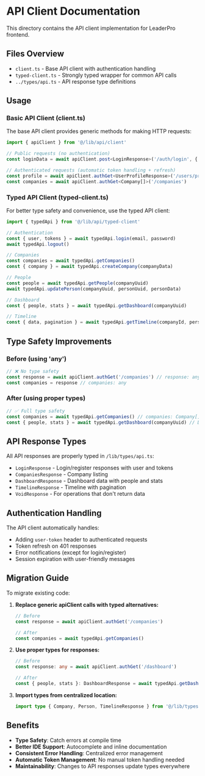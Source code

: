 # API Client Documentation

This directory contains the API client implementation for LeaderPro frontend.

## Files Overview

- `client.ts` - Base API client with authentication handling
- `typed-client.ts` - Strongly typed wrapper for common API calls 
- `../types/api.ts` - API response type definitions

## Usage

### Basic API Client (client.ts)

The base API client provides generic methods for making HTTP requests:

```typescript
import { apiClient } from '@/lib/api/client'

// Public requests (no authentication)
const loginData = await apiClient.post<LoginResponse>('/auth/login', { email, password })

// Authenticated requests (automatic token handling + refresh)
const profile = await apiClient.authGet<UserProfileResponse>('/users/profile')
const companies = await apiClient.authGet<Company[]>('/companies')
```

### Typed API Client (typed-client.ts)

For better type safety and convenience, use the typed API client:

```typescript
import { typedApi } from '@/lib/api/typed-client'

// Authentication
const { user, tokens } = await typedApi.login(email, password)
await typedApi.logout()

// Companies
const companies = await typedApi.getCompanies()
const { company } = await typedApi.createCompany(companyData)

// People
const people = await typedApi.getPeople(companyUuid)
await typedApi.updatePerson(companyUuid, personUuid, personData)

// Dashboard
const { people, stats } = await typedApi.getDashboard(companyUuid)

// Timeline
const { data, pagination } = await typedApi.getTimeline(companyId, personUuid, params)
```

## Type Safety Improvements

### Before (using 'any')
```typescript
// ❌ No type safety
const response = await apiClient.authGet('/companies') // response: any
const companies = response // companies: any
```

### After (using proper types)
```typescript
// ✅ Full type safety
const companies = await typedApi.getCompanies() // companies: Company[]
const { people, stats } = await typedApi.getDashboard(companyUuid) // Destructured with proper types
```

## API Response Types

All API responses are properly typed in `/lib/types/api.ts`:

- `LoginResponse` - Login/register responses with user and tokens
- `CompaniesResponse` - Company listing
- `DashboardResponse` - Dashboard data with people and stats
- `TimelineResponse` - Timeline with pagination
- `VoidResponse` - For operations that don't return data

## Authentication Handling

The API client automatically handles:

- Adding `user-token` header to authenticated requests
- Token refresh on 401 responses
- Error notifications (except for login/register)
- Session expiration with user-friendly messages

## Migration Guide

To migrate existing code:

1. **Replace generic apiClient calls with typed alternatives:**
   ```typescript
   // Before
   const response = await apiClient.authGet('/companies')
   
   // After  
   const companies = await typedApi.getCompanies()
   ```

2. **Use proper types for responses:**
   ```typescript
   // Before
   const response: any = await apiClient.authGet('/dashboard')
   
   // After
   const { people, stats }: DashboardResponse = await typedApi.getDashboard(companyUuid)
   ```

3. **Import types from centralized location:**
   ```typescript
   import type { Company, Person, TimelineResponse } from '@/lib/types'
   ```

## Benefits

- **Type Safety**: Catch errors at compile time
- **Better IDE Support**: Autocomplete and inline documentation
- **Consistent Error Handling**: Centralized error management
- **Automatic Token Management**: No manual token handling needed
- **Maintainability**: Changes to API responses update types everywhere